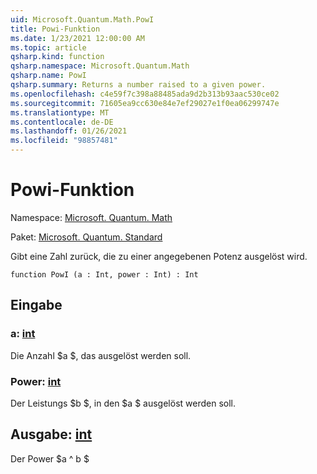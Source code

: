 ```yaml
---
uid: Microsoft.Quantum.Math.PowI
title: Powi-Funktion
ms.date: 1/23/2021 12:00:00 AM
ms.topic: article
qsharp.kind: function
qsharp.namespace: Microsoft.Quantum.Math
qsharp.name: PowI
qsharp.summary: Returns a number raised to a given power.
ms.openlocfilehash: c4e59f7c398a88485ada9d2b313b93aac530ce02
ms.sourcegitcommit: 71605ea9cc630e84e7ef29027e1f0ea06299747e
ms.translationtype: MT
ms.contentlocale: de-DE
ms.lasthandoff: 01/26/2021
ms.locfileid: "98857481"
---
```

# <a name="powi-function"></a>Powi-Funktion

Namespace: [Microsoft. Quantum. Math](xref:Microsoft.Quantum.Math)

Paket: [Microsoft. Quantum. Standard](https://nuget.org/packages/Microsoft.Quantum.Standard)


Gibt eine Zahl zurück, die zu einer angegebenen Potenz ausgelöst wird.

```qsharp
function PowI (a : Int, power : Int) : Int
```


## <a name="input"></a>Eingabe

### <a name="a--int"></a>a: [int](xref:microsoft.quantum.lang-ref.int)

Die Anzahl $a $, das ausgelöst werden soll.


### <a name="power--int"></a>Power: [int](xref:microsoft.quantum.lang-ref.int)

Der Leistungs $b $, in den $a $ ausgelöst werden soll.



## <a name="output--int"></a>Ausgabe: [int](xref:microsoft.quantum.lang-ref.int)

Der Power $a ^ b $